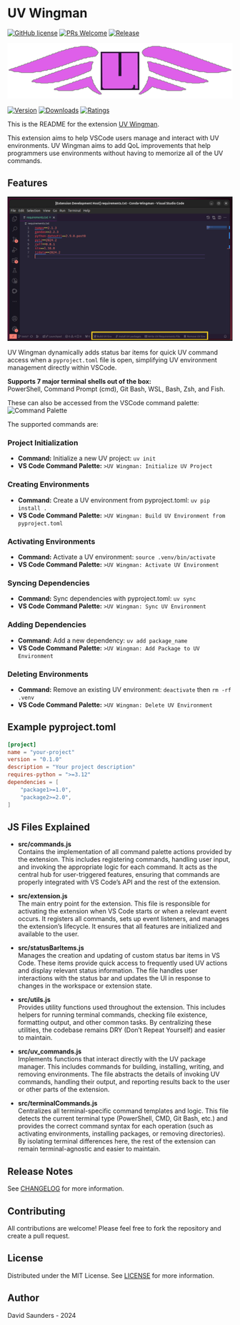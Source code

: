 # UV Wingman

[![GitHub license](https://img.shields.io/badge/license-MIT-purple.svg)](https://github.com/DJSaunders1997/UV-Wingman/blob/main/LICENSE)
[![PRs Welcome](https://img.shields.io/badge/PRs-welcome-purple.svg)]()
[![Release](https://github.com/DJSaunders1997/UV-Wingman/actions/workflows/release.yml/badge.svg)](https://github.com/DJSaunders1997/UV-Wingman/actions/workflows/release.yml)

![Banner](images/Logo-512x512.png)

[![Version](https://vsmarketplacebadges.dev/version-short/djsaunders1997.uv-wingman.png?style=for-the-badge&colorA=252525&colorB=8A2BE2)](https://marketplace.visualstudio.com/items?itemName=djsaunders1997.uv-wingman)
[![Downloads](https://vsmarketplacebadges.dev/downloads-short/djsaunders1997.uv-wingman.png?style=for-the-badge&colorA=252525&colorB=8A2BE2)](https://marketplace.visualstudio.com/items?itemName=djsaunders1997.uv-wingman)
[![Ratings](https://vsmarketplacebadges.dev/rating-short/djsaunders1997.uv-wingman.png?style=for-the-badge&colorA=252525&colorB=8A2BE2)](https://marketplace.visualstudio.com/items?itemName=djsaunders1997.uv-wingman)

This is the README for the extension [UV Wingman](https://marketplace.visualstudio.com/items?itemName=DJSaunders1997.uv-wingman).

This extension aims to help VSCode users manage and interact with UV environments.
UV Wingman aims to add QoL improvements that help programmers use environments without having to memorize all of the UV commands.

## Features

![VSCode Screenshot](images/VSCode-Screenshot.png)

UV Wingman dynamically adds status bar items for quick UV command access when a `pyproject.toml` file is open, simplifying UV environment management directly within VSCode.

**Supports 7 major terminal shells out of the box:**  
PowerShell, Command Prompt (cmd), Git Bash, WSL, Bash, Zsh, and Fish.

These can also be accessed from the VSCode command palette:
![Command Palette](images/Command-Palette-Screenshot.png)

The supported commands are:

### Project Initialization
- **Command:** Initialize a new UV project: `uv init`
- **VS Code Command Palette:** `>UV Wingman: Initialize UV Project`

### Creating Environments 
- **Command:** Create a UV environment from pyproject.toml: `uv pip install .`
- **VS Code Command Palette:** `>UV Wingman: Build UV Environment from pyproject.toml`

### Activating Environments
- **Command:** Activate a UV environment: `source .venv/bin/activate`
- **VS Code Command Palette:** `>UV Wingman: Activate UV Environment`

### Syncing Dependencies
- **Command:** Sync dependencies with pyproject.toml: `uv sync`
- **VS Code Command Palette:** `>UV Wingman: Sync UV Environment`

### Adding Dependencies
- **Command:** Add a new dependency: `uv add package_name`
- **VS Code Command Palette:** `>UV Wingman: Add Package to UV Environment`

### Deleting Environments
- **Command:** Remove an existing UV environment: `deactivate` then `rm -rf .venv`
- **VS Code Command Palette:** `>UV Wingman: Delete UV Environment`

## Example pyproject.toml
```toml
[project]
name = "your-project"
version = "0.1.0"
description = "Your project description"
requires-python = ">=3.12"
dependencies = [
    "package1>=1.0",
    "package2>=2.0",
]
```

## JS Files Explained

- **src/commands.js**  
  Contains the implementation of all command palette actions provided by the extension. This includes registering commands, handling user input, and invoking the appropriate logic for each command. It acts as the central hub for user-triggered features, ensuring that commands are properly integrated with VS Code’s API and the rest of the extension.

- **src/extension.js**  
  The main entry point for the extension. This file is responsible for activating the extension when VS Code starts or when a relevant event occurs. It registers all commands, sets up event listeners, and manages the extension’s lifecycle. It ensures that all features are initialized and available to the user.

- **src/statusBarItems.js**  
  Manages the creation and updating of custom status bar items in VS Code. These items provide quick access to frequently used UV actions and display relevant status information. The file handles user interactions with the status bar and updates the UI in response to changes in the workspace or extension state.

- **src/utils.js**  
  Provides utility functions used throughout the extension. This includes helpers for running terminal commands, checking file existence, formatting output, and other common tasks. By centralizing these utilities, the codebase remains DRY (Don’t Repeat Yourself) and easier to maintain.

- **src/uv_commands.js**  
  Implements functions that interact directly with the UV package manager. This includes commands for building, installing, writing, and removing environments. The file abstracts the details of invoking UV commands, handling their output, and reporting results back to the user or other parts of the extension.

- **src/terminalCommands.js**  
  Centralizes all terminal-specific command templates and logic. This file detects the current terminal type (PowerShell, CMD, Git Bash, etc.) and provides the correct command syntax for each operation (such as activating environments, installing packages, or removing directories). By isolating terminal differences here, the rest of the extension can remain terminal-agnostic and easier to maintain.

## Release Notes

See [CHANGELOG](CHANGELOG.md) for more information.

## Contributing

All contributions are welcome! 
Please feel free to fork the repository and create a pull request.

## License

Distributed under the MIT License. See [LICENSE](LICENSE) for more information.

## Author

David Saunders - 2024